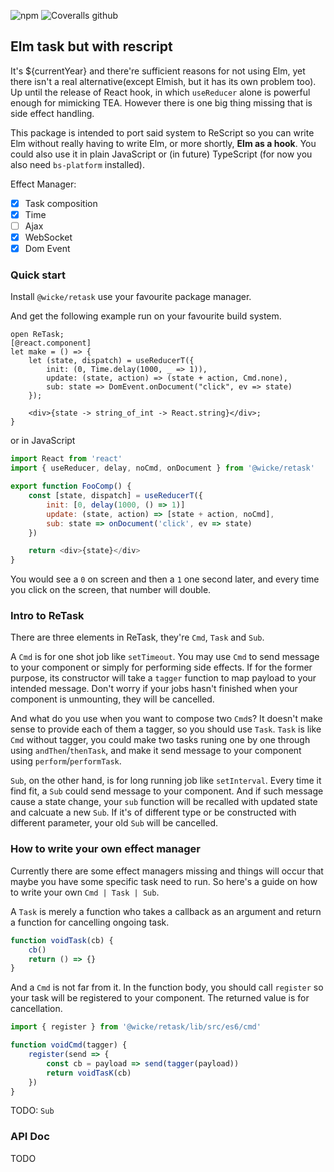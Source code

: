 ![npm](https://img.shields.io/npm/v/@wicke/retask?style=flat-square)
![Coveralls github](https://img.shields.io/coveralls/github/Austaras/retask?style=flat-square)
## Elm task but with rescript

It's \${currentYear} and there're sufficient reasons for not using Elm, yet there isn't a real alternative(except Elmish, but it has its own problem too). Up until the release of React hook, in which `useReducer` alone is powerful enough for mimicking TEA. However there is one big thing missing that is side effect handling.

This package is intended to port said system to ReScript so you can write Elm without really having to write Elm, or more shortly, **Elm as a hook**. You could also use it in plain JavaScript or (in future) TypeScript (for now you also need `bs-platform` installed).

Effect Manager:

-   [x] Task composition
-   [x] Time
-   [ ] Ajax
-   [x] WebSocket
-   [x] Dom Event

### Quick start

Install `@wicke/retask` use your favourite package manager.

And get the following example run on your favourite build system.

```reasonml
open ReTask;
[@react.component]
let make = () => {
    let (state, dispatch) = useReducerT({
        init: (0, Time.delay(1000, _ => 1)),
        update: (state, action) => (state + action, Cmd.none),
        sub: state => DomEvent.onDocument("click", ev => state)
    });

    <div>{state -> string_of_int -> React.string}</div>;
}
```

or in JavaScript

```js
import React from 'react'
import { useReducer, delay, noCmd, onDocument } from '@wicke/retask'

export function FooComp() {
    const [state, dispatch] = useReducerT({
        init: [0, delay(1000, () => 1)]
        update: (state, action) => [state + action, noCmd],
        sub: state => onDocument('click', ev => state)
    })

    return <div>{state}</div>
}
```

You would see a `0` on screen and then a `1` one second later, and every time you click on the screen, that number will double.

### Intro to ReTask

There are three elements in ReTask, they're `Cmd`, `Task` and `Sub`.

A `Cmd` is for one shot job like `setTimeout`. You may use `Cmd` to send message to your component or simply for performing side effects. If for the former purpose, its constructor will take a `tagger` function to map payload to your intended message. Don't worry if your jobs hasn't finished when your component is unmounting, they will be cancelled.

And what do you use when you want to compose two `Cmd`s? It doesn't make sense to provide each of them a tagger, so you should use `Task`. `Task` is like `Cmd` without tagger, you could make two tasks runing one by one through using `andThen`/`thenTask`, and make it send message to your component using `perform`/`performTask`.

`Sub`, on the other hand, is for long running job like `setInterval`. Every time it find fit, a `Sub` could send message to your component. And if such message cause a state change, your `sub` function will be recalled with updated state and calcuate a new `Sub`. If it's of different type or be constructed with different parameter, your old `Sub` will be cancelled.

### How to write your own effect manager

Currently there are some effect managers missing and things will occur that maybe you have some specific task need to run. So here's a guide on how to write your own `Cmd | Task | Sub`.

A `Task` is merely a function who takes a callback as an argument and return a function for cancelling ongoing task.

```js
function voidTask(cb) {
    cb()
    return () => {}
}
```

And a `Cmd` is not far from it. In the function body, you should call `register` so your task will be registered to your component. The returned value is for cancellation.

```js
import { register } from '@wicke/retask/lib/src/es6/cmd'

function voidCmd(tagger) {
    register(send => {
        const cb = payload => send(tagger(payload))
        return voidTasK(cb)
    })
}
```

TODO: `Sub`

### API Doc

TODO

